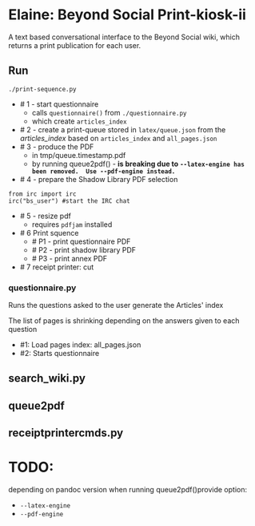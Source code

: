 # Elaine: Beyond Social Print-kiosk-ii

A text based conversational interface to the Beyond Social wiki, which returns a print publication for each user.

## Run
`./print-sequence.py`
* \# 1 - start questionnaire
	* calls `questionnaire()` from  `./questionnaire.py`
	* which create `articles_index`
* \# 2 - create a print-queue stored in `latex/queue.json` from the *articles_index* based on `articles_index` and `all_pages.json`
* \# 3 - produce the PDF
	* in tmp/queue.timestamp.pdf
	* by running queue2pdf() - **is breaking due to `--latex-engine has been removed.  Use --pdf-engine instead.`**
* \# 4 - prepare the Shadow Library PDF selection 
```
from irc import irc
irc("bs_user") #start the IRC chat
```
* \# 5 - resize pdf
	* requires `pdfjam` installed
* \# 6 Print squence
	* \# P1 - print questionnaire PDF 
	* \# P2 - print shadow library PDF 
	* \# P3 - print annex PDF 
* \# 7 receipt printer: cut


### questionnaire.py
Runs the questions asked to the user generate the Articles' index

The list of pages is shrinking depending on the answers given to each question

* \#1: Load pages index: all_pages.json
* \#2: Starts questionnaire

## search_wiki.py

## queue2pdf

## receiptprintercmds.py

# TODO:
depending on pandoc version
when running queue2pdf()provide option: 
* `--latex-engine`
* `--pdf-engine` 


